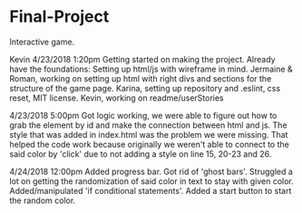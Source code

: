 # Final-Project

Interactive game.

Kevin 
4/23/2018 1:20pm 
Getting started on making the project. 
Already have the foundations: Setting up html/js with wireframe in mind. 
Jermaine & Roman, working on setting up html with right divs and sections for the structure of the game page. 
Karina, setting up repository and .eslint, css reset, MIT license. 
Kevin, working on readme/userStories

4/23/2018 5:00pm 
Got logic working, we were able to figure out how to grab the element by id and make the connection between html and js. The style that was added in index.html was the problem we were missing. That helped the code work because originally we weren't able to connect to the said color by 'click' due to not adding a style on line 15, 20-23 and 26. 

4/24/2018 12:00pm 
Added progress bar. Got rid of 'ghost bars'. 
Struggled a lot on getting the randomization of said color in text to stay with given color. 
Added/manipulated 'if conditional statements'. 
Added a start button to start the random color. 